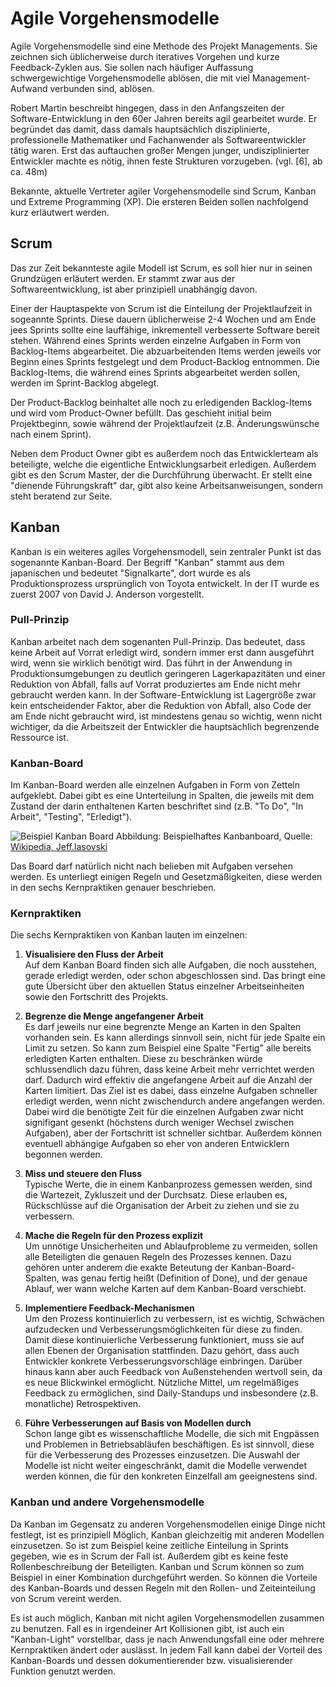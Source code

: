 # Agile Vorgehensmodelle
Agile Vorgehensmodelle sind eine Methode des Projekt Managements.
Sie zeichnen sich üblicherweise durch iteratives Vorgehen
und kurze Feedback-Zyklen aus.
Sie sollen nach häufiger Auffassung schwergewichtige Vorgehensmodelle
ablösen, die mit viel Management-Aufwand verbunden sind, ablösen.

Robert Martin beschreibt hingegen, dass in den Anfangszeiten der
Software-Entwicklung in den 60er Jahren bereits agil gearbeitet wurde.
Er begründet das damit, dass damals hauptsächlich disziplinierte,
professionelle Mathematiker und Fachanwender als Softwareentwickler
tätig waren. Erst das auftauchen großer Mengen junger,
undisziplinierter Entwickler machte es nötig, ihnen feste Strukturen
vorzugeben. (vgl. [6], ab ca. 48m)

Bekannte, aktuelle Vertreter agiler Vorgehensmodelle sind Scrum,
Kanban und Extreme Programming (XP).
Die ersteren Beiden sollen nachfolgend kurz erläutwert werden.

## Scrum
Das zur Zeit bekannteste agile Modell ist Scrum,
es soll hier nur in seinen Grundzügen erläutert werden.
Er stammt zwar aus der Softwareentwicklung, ist aber prinzipiell
unabhängig davon.

Einer der Hauptaspekte von Scrum ist die Einteilung der
Projektlaufzeit in sogeannte Sprints. Diese dauern üblicherweise
2-4 Wochen und am Ende jees Sprints sollte eine lauffähige,
inkrementell verbesserte Software bereit stehen.
Während eines Sprints werden einzelne Aufgaben in Form von Backlog-Items
abgearbeitet. Die abzuarbeitenden Items werden jeweils vor Beginn
eines Sprints festgelegt und dem Product-Backlog entnommen.
Die Backlog-Items, die während eines Sprints abgearbeitet werden sollen,
werden im Sprint-Backlog abgelegt.

Der Product-Backlog beinhaltet alle noch zu erledigenden Backlog-Items und wird
vom Product-Owner befüllt. Das geschieht initial beim Projektbeginn, sowie
während der Projektlaufzeit (z.B. Änderungswünsche nach einem Sprint).

Neben dem Product Owner gibt es außerdem noch das Entwicklerteam als beteiligte,
welche die eigentliche Entwicklungsarbeit erledigen.
Außerdem gibt es den Scrum Master, der die Durchführung überwacht.
Er stellt eine "dienende Führungskraft" dar, gibt also keine Arbeitsanweisungen,
sondern steht beratend zur Seite.

## Kanban
Kanban is ein weiteres agiles Vorgehensmodell, sein zentraler Punkt ist das sogenannte
Kanban-Board.
Der Begriff "Kanban" stammt aus dem japanischen und bedeutet "Signalkarte",
dort wurde es als Produktionsprozess ursprünglich von Toyota entwickelt.
In der IT wurde es zuerst 2007 von David J. Anderson vorgestellt.

### Pull-Prinzip
Kanban arbeitet nach dem sogenanten Pull-Prinzip. Das bedeutet, dass keine Arbeit
auf Vorrat erledigt wird, sondern immer erst dann ausgeführt wird, wenn sie wirklich
benötigt wird. Das führt in der Anwendung in Produktionsumgebungen zu deutlich
geringeren Lagerkapazitäten und einer Reduktion von Abfall, falls auf Vorrat produziertes
am Ende nicht mehr gebraucht werden kann.
In der Software-Entwicklung ist Lagergröße zwar kein entscheidender Faktor,
aber die Reduktion von Abfall, also Code der am Ende nicht gebraucht wird,
ist mindestens genau so wichtig, wenn nicht wichtiger, da die Arbeitszeit
der Entwickler die hauptsächlich begrenzende Ressource ist.

### Kanban-Board
Im Kanban-Board werden alle einzelnen Aufgaben in Form von Zetteln aufgeklebt.
Dabei gibt es eine Unterteilung in Spalten, die jeweils mit dem Zustand der
darin enthaltenen Karten beschriftet sind (z.B. "To Do", "In Arbeit", "Testing", "Erledigt").

![Beispiel Kanban Board](https://upload.wikimedia.org/wikipedia/commons/d/d3/Simple-kanban-board-.jpg)
Abbildung: Beispielhaftes Kanbanboard, Quelle: [Wikipedia, Jeff.lasovski](https://de.wikipedia.org/wiki/Datei:Simple-kanban-board-.jpg)

Das Board darf natürlich nicht nach belieben mit Aufgaben versehen werden.
Es unterliegt einigen Regeln und Gesetzmäßigkeiten, diese werden in den
sechs Kernpraktiken genauer beschrieben.

### Kernpraktiken

Die sechs Kernpraktiken von Kanban lauten im einzelnen:

1. **Visualisiere den Fluss der Arbeit**  
  Auf dem Kanban Board finden sich alle Aufgaben, die noch ausstehen, gerade erledigt werden,
  oder schon abgeschlossen sind. Das bringt eine gute Übersicht über den aktuellen Status
  einzelner Arbeitseinheiten sowie den Fortschritt des Projekts.

1. **Begrenze die Menge angefangener Arbeit**  
  Es darf jeweils nur eine begrenzte Menge an Karten in den Spalten vorhanden sein.
  Es kann allerdings sinnvoll sein, nicht für jede Spalte ein Limit zu setzen.
  So kann zum Beispiel eine Spalte "Fertig" alle bereits erledigten Karten
  enthalten. Diese zu beschränken würde schlussendlich dazu führen, dass keine Arbeit
  mehr verrichtet werden darf.
  Dadurch wird effektiv die angefangene Arbeit auf die Anzahl der Karten limitiert.
  Das Ziel ist es dabei, dass einzelne Aufgaben schneller erledigt werden, wenn nicht
  zwischendurch andere angefangen werden. Dabei wird die benötigte Zeit für die einzelnen
  Aufgaben zwar nicht signifigant gesenkt (höchstens durch weniger Wechsel zwischen Aufgaben),
  aber der Fortschritt ist schneller sichtbar. Außerdem können eventuell abhängige Aufgaben
  so eher von anderen Entwicklern begonnen werden.

1. **Miss und steuere den Fluss**  
  Typische Werte, die in einem Kanbanprozess gemessen werden, sind die Wartezeit, Zykluszeit
  und der Durchsatz. Diese erlauben es, Rückschlüsse auf die Organisation der Arbeit
  zu ziehen und sie zu verbessern.

1. **Mache die Regeln für den Prozess explizit**  
  Um unnötige Unsicherheiten und Ablaufprobleme zu vermeiden, sollen alle Beteiligten
  die genauen Regeln des Prozesses kennen. Dazu gehören unter anderem die exakte Beteutung
  der Kanban-Board-Spalten, was genau fertig heißt (Definition of Done),
  und der genaue Ablauf, wer wann welche Karten auf dem Kanban-Board verschiebt.

1. **Implementiere Feedback-Mechanismen**  
  Um den Prozess kontinuierlich zu verbessern, ist es wichtig, Schwächen aufzudecken
  und Verbesserungsmöglichkeiten für diese zu finden.
  Damit diese kontinuierliche Verbesserung funktioniert,
  muss sie auf allen Ebenen der Organisation stattfinden.
  Dazu gehört, dass auch Entwickler konkrete Verbesserungsvorschläge einbringen. 
  Darüber hinaus kann aber auch Feedback von Außenstehenden wertvoll sein,
  da es neue Blickwinkel ermöglicht.
  Nützliche Mittel, um regelmäßiges Feedback zu ermöglichen, sind Daily-Standups
  und insbesondere (z.B. monatliche) Retrospektiven.

1. **Führe Verbesserungen auf Basis von Modellen durch**  
  Schon lange gibt es wissenschaftliche Modelle, die sich mit Engpässen und Problemen
  in Betriebsabläufen beschäftigen. Es ist sinnvoll, diese für die Verbesserung
  des Prozesses einzusetzen. Die Auswahl der Modelle ist nicht weiter eingeschränkt,
  damit die Modelle verwendet werden können, die für den konkreten Einzelfall am
  geeignestens sind.

### Kanban und andere Vorgehensmodelle
Da Kanban im Gegensatz zu anderen Vorgehensmodellen einige Dinge nicht festlegt,
ist es prinzipiell Möglich, Kanban gleichzeitig mit anderen Modellen einzusetzen.
So ist zum Beispiel keine zeitliche Einteilung in Sprints gegeben, wie es in Scrum
der Fall ist. Außerdem gibt es keine feste Rollenbeschreibung der Beteiligten.
Kanban und Scrum können so zum Beispiel in einer Kombination durchgeführt werden.
So können die Vorteile des Kanban-Boards und dessen Regeln mit den Rollen- und Zeiteinteilung
von Scrum vereint werden.

Es ist auch möglich, Kanban mit nicht agilen Vorgehensmodellen zusammen zu benutzen.
Fall es in irgendeiner Art Kollisionen gibt, ist auch ein "Kanban-Light" vorstellbar,
dass je nach Anwendungsfall eine oder mehrere Kernpraktiken ändert oder auslässt.
In jedem Fall kann dabei der Vorteil des Kanban-Boards und dessen dokumentierender
bzw. visualisierender Funktion genutzt werden.
